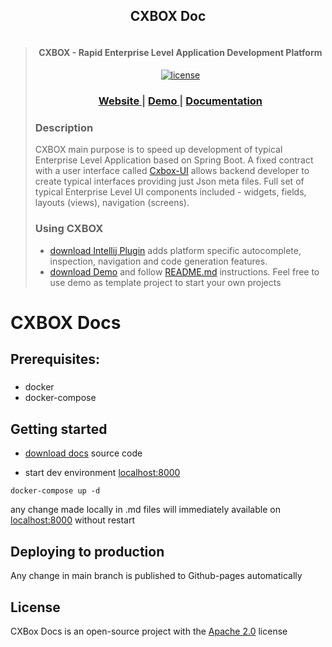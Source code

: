 <h2 align="center">CXBOX Doc</h2>
<div align="center">
<a href="https://github.com/CX-Box/cxbox-doc/actions/workflows/build_main.yml"><img src="https://github.com/CX-Box/cxbox-doc/actions/workflows/build_main.yml/badge.svg" title="">
</a>
</div>


<blockquote>
<div> 
<p align="center">
<h4 align="center">CXBOX - Rapid Enterprise Level Application Development Platform</h4>

<p align="center">
<a href="http://www.apache.org/licenses/LICENSE-2.0"><img src="https://img.shields.io/badge/license-Apache%20License%202.0-blue.svg?style=flat" alt="license" title=""></a>
</p>

<div align="center">
  <h3>
    <a href="http://cxbox.org/" target="_blank">
      Website
    </a>
    <span> | </span>
    <a href="http://demo.cxbox.org/" target="_blank">
      Demo
    </a>
    <span> | </span>
    <a href="http://doc.cxbox.org/" target="_blank">
      Documentation
    </a>
  </h3>

</div>



<h3>Description</h2>
<p>
CXBOX main purpose is to speed up development of typical Enterprise Level Application based on Spring Boot. A fixed
contract with a user interface called <a href="https://github.com/CX-Box/cxbox-ui" target="_blank">Cxbox-UI</a> allows backend developer to create
typical interfaces providing just Json meta files. Full set of typical Enterprise Level UI components included -
widgets, fields, layouts (views), navigation (screens).
</p>
</div>

<h3>Using CXBOX</h2>
<ul>
<li> <a href="https://plugins.jetbrains.com/plugin/19523-tesler-helper" target="_blank">download Intellij Plugin</a> adds platform specific autocomplete, inspection, navigation and code generation features.
</li>
<li>
 <a href="https://github.com/CX-Box/cxbox-demo" target="_blank">download Demo</a> and follow <a href="https://github.com/CX-Box/cxbox-demo#readme" target="_blank">README.md</a> instructions. Feel free to use demo as template project to start your own projects
</li>
</ul>
</blockquote>

# CXBOX Docs
## Prerequisites:

#####

* docker
* docker-compose

## Getting started

* [download docs](https://github.com/CX-Box/cxbox-doc) source code

* start dev environment [localhost:8000](http://localhost:8000)

```shell
docker-compose up -d
```
any change made locally in .md files will immediately available on [localhost:8000](http://localhost:8000) without restart

## Deploying to production
Any change in main branch is published to Github-pages automatically


## License

CXBox Docs is an open-source project with the [Apache 2.0](https://www.apache.org/licenses/LICENSE-2.0) license